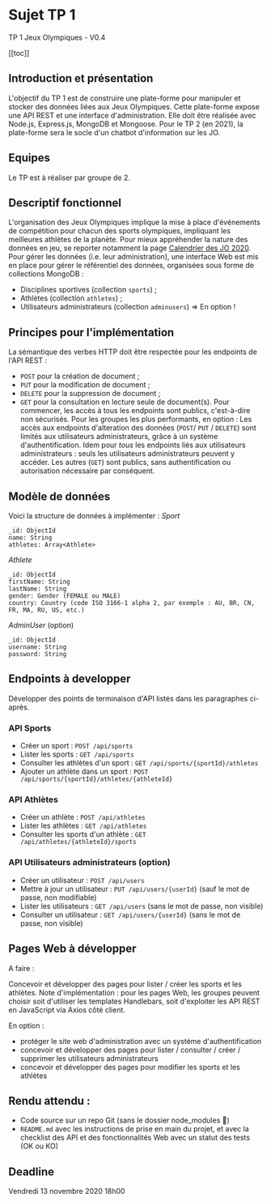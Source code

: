 # Sujet TP 1

TP 1 Jeux Olympiques - V0.4

[[toc]]

## Introduction et présentation
L'objectif du TP 1 est de construire une plate-forme pour manipuler et stocker des données liées aux Jeux Olympiques.
Cette plate-forme expose une API REST et une interface d'administration.
Elle doit être réalisée avec Node.js, Express.js, MongoDB et Mongoose.
Pour le TP 2 (en 2021), la plate-forme sera le socle d'un chatbot d'information sur les JO.

## Equipes
Le TP est à réaliser par groupe de 2.

## Descriptif fonctionnel

L'organisation des Jeux Olympiques implique la mise à place d'événements de compétition pour chacun des sports olympiques, impliquant les meilleures athlètes de la planète.
Pour mieux appréhender la nature des données en jeu, se reporter notamment la page [Calendrier des JO 2020](https://tokyo2020.org/fr/calendrier/).
Pour gérer les données (i.e. leur administration), une interface Web est mis en place pour gérer le référentiel des données, organisées sous forme de collections MongoDB :
- Disciplines sportives (collection `sports`) ;
- Athlètes (collection `athletes`) ;
- Utilisateurs administrateurs (collection `adminusers`) => En option !

## Principes pour l'implémentation

La sémantique des verbes HTTP doit être respectée pour les endpoints de l'API REST :
- `POST` pour la création de document ;
- `PUT` pour la modification de document ;
- `DELETE` pour la suppression de document ;
- `GET` pour la consultation en lecture seule de document(s).
Pour commencer, les accès à tous les endpoints sont publics, c'est-à-dire non sécurisés.
Pour les groupes les plus performants, en option : 
Les accès aux endpoints d'alteration des données (`POST`/ `PUT` / `DELETE`) sont limités aux utilisateurs administrateurs, grâce à un système d'authentification.
Idem pour _tous_ les endpoints liés aux utilisateurs administrateurs : seuls les utilisateurs administrateurs peuvent y accéder.
Les autres (`GET`) sont publics, sans authentification ou autorisation nécessaire par conséquent.

## Modèle de données

Voici la structure de données à implémenter :
*Sport*
```
_id: ObjectId
name: String
athletes: Array<Athlete>
```
*Athlete*
```
_id: ObjectId
firstName: String
lastName: String
gender: Gender (FEMALE ou MALE)
country: Country (code ISO 3166-1 alpha 2, par exemple : AU, BR, CN, FR, MA, RU, US, etc.)
```
*AdminUser* (option)
```
_id: ObjectId
username: String
password: String
```

## Endpoints à developper

Développer des points de terminaison d'API listés dans les paragraphes ci-après.

### API Sports
- Créer un sport : `POST /api/sports`
- Lister les sports : `GET /api/sports`
- Consulter les athlètes d'un sport : `GET /api/sports/{sportId}/athletes`
- Ajouter un athlète dans un sport : `POST /api/sports/{sportId}/athletes/{athleteId}`

### API Athlètes
- Créer un athlète : `POST /api/athletes`
- Lister les athlètes : `GET /api/athletes`
- Consulter les sports d'un athlète : `GET /api/athletes/{athleteId}/sports`

### API Utilisateurs administrateurs (option)
- Créer un utilisateur : `POST /api/users`
- Mettre à jour un utilisateur : `PUT /api/users/{userId}` (sauf le mot de passe, non modifiable)
- Lister les utilisateurs : `GET /api/users` (sans le mot de passe, non visible)
- Consulter un utilisateur : `GET /api/users/{userId}` (sans le mot de passe, non visible)

## Pages Web à développer

A faire :

Concevoir et développer des pages pour lister / créer  les sports et les athlètes.
Note d'implémentation : pour les pages Web, les groupes peuvent choisir soit d'utiliser les templates Handlebars, soit d'exploiter les API REST en JavaScript via Axios côté client.

En option :
- protéger le site web d'administration avec un système d'authentification
- concevoir et développer des pages pour lister / consulter / créer / supprimer les utilisateurs administrateurs
- concevoir et développer des pages pour modifier les sports et les athlètes

## Rendu attendu :

- Code source sur un repo Git (sans le dossier node_modules 🙏)
- `README.md` avec les instructions de prise en main du projet, et avec la checklist des API et des fonctionnalités Web avec un statut des tests (OK ou KO)

## Deadline

Vendredi 13 novembre 2020 18h00
